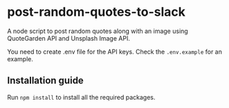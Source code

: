 # post-random-quotes-to-slack
A node script to post random quotes along with an image using QuoteGarden API and Unsplash Image API.

You need to create .env file for the API keys. Check the `.env.example` for an example.

## Installation guide

Run `npm install` to install all the required packages.
